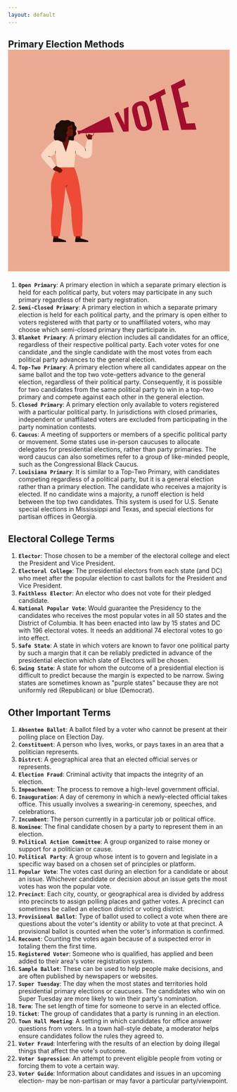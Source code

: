 ```yaml
---
layout: default
---
```

## Primary Election Methods ![img1](img1.jpg)
1. **`Open Primary`**: A primary election in which a separate primary election is held for each political party, but voters may participate in any such primary regardless of their party registration.
2. **`Semi-Closed Primary`**: A primary election in which a separate primary election is held for each political party, and the primary is open either to voters registered with that party or to unaffiliated voters, who may choose which semi-closed primary they participate in.
3. **`Blanket Primary`**: A primary election includes all candidates for an office, regardless of their respective political party. Each voter votes for one candidate ,and the single candidate with the most votes from each political party advances to the general election.
4. **`Top-Two Primary`**: A primary election where all candidates appear on the same ballot and the top two vote-getters advance to the general election, regardless of their political party. Consequently, it is possible for two candidates from the same political party to win in a top-two primary and compete against each other in the general election.
5. **`Closed Primary`**: A primary election only available to voters registered with a particular political party. In jurisdictions with closed primaries, independent or unaffiliated voters are excluded from participating in the party nomination contests. 
6. **`Caucus`**: A meeting of supporters or members of a specific political party or movement. Some states use in-person caucuses to allocate delegates for presidential elections, rather than party primaries. The word caucus can also sometimes refer to a group of like-minded people, such as the Congressional Black Caucus.
7. **`Louisiana Primary`**: It is similar to a Top-Two Primary, with candidates competing regardless of a political party, but it is a general election rather than a primary election. The candidate who receives a majority is elected. If no candidate wins a majority, a runoff election is held between the top two candidates. This system is used for U.S. Senate special elections in Mississippi and Texas, and special elections for partisan offices in Georgia. 

## Electoral College Terms 
1. **`Elector`**: Those chosen to be a member of the electoral college and elect the President and Vice President. 
2. **`Electoral College`**: The presidential electors from each state (and DC) who meet after the popular election to cast ballots for the President and Vice President. 
3. **`Faithless Elector`**: An elector who does not vote for their pledged candidate.
4. **`National Popular Vote`**: Would guarantee the Presidency to the candidates who receives the most popular votes in all 50 states and the District of Columbia. It has been enacted into law by 15 states and DC with 196 electoral votes. It needs an additional 74 electoral votes to go into effect. 
5. **`Safe State`**: A state in which voters are known to favor one political party by such a margin that it can be reliably predicted in advance of the presidential election which slate of Electors will be chosen.
6. **`Swing State`**: A state for whom the outcome of a presidential election is difficult to predict because the margin is expected to be narrow. Swing states are sometimes known as "purple states" because they are not uniformly red (Republican) or blue (Democrat). 

## Other Important Terms
1. **`Absentee Ballot`**: A ballot filed by a voter who cannot be present at their polling place on Election Day.
2. **`Constituent`**: A person who lives, works, or pays taxes in an area that a politician represents. 
3. **`Distrct`**: A geographical area that an elected official serves or represents.
4. **`Election Fraud`**: Criminal activity that impacts the integrity of an election. 
5. **`Impeachment`**: The process to remove a high-level government official. 
6. **`Inauguration`**: A day of ceremony in which a newly-elected official takes office. This usually involves a swearing-in ceremony, speeches, and celebrations.
7. **`Incumbent`**: The person currently in a particular job or political office.
8. **`Nominee`**: The final candidate chosen by a party to represent them in an election.
9. **`Political Action Committee`**: A group organized to raise money or support for a politician or cause.
10. **`Political Party`**: A group whose intent is to govern and legislate in a specific way based on a chosen set of principles or platform.
11. **`Popular Vote`**: The votes cast during an election for a candidate or about an issue. Whichever candidate or decision about an issue gets the most votes has won the popular vote. 
12. **`Precinct`**: Each city, county, or geographical area is divided by address into precincts to assign polling places and gather votes. A precinct can sometimes be called an election district or voting district. 
13. **`Provisional Ballot`**: Type of ballot used to collect a vote when there are questions about the voter's identity or ability to vote at that precinct. A provisional ballot is counted when the voter's information is confirmed. 
14. **`Recount`**: Counting the votes again because of a suspected error in totaling them the first time.
15. **`Registered Voter`**: Someone who is qualified, has applied and been added to their area's voter registration system.
16. **`Sample Ballot`**: These can be used to help people make decisions, and are often published by newspapers or websites.
17. **`Super Tuesday`**: The day when the most states and territories hold presidential primary elections or caucuses. The candidates who win on Super Tuesday are more likely to win their party's nomination. 
18. **`Term`**: The set length of time for someone to serve in an elected office.
19. **`Ticket`**: The group of candidates that a party is running in an election.
20. **`Town Hall Meeting`**: A setting in which candidates for office answer questions from voters. In a town hall-style debate, a moderator helps ensure candidates follow the rules they agreed to.
21. **`Voter Fraud`**: Interfering with the results of an election by doing illegal things that affect the vote's outcome.
22. **`Voter Supression`**: An attempt to prevent eligible people from voting or forcing them to vote a certain way.
23. **`Voter Guide`**: Information about candidates and issues in an upcoming election- may be non-partisan or may favor a particular party/viewpoint. 
